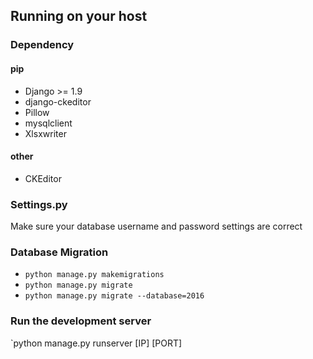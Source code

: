 
## Running on your host

### Dependency

#### pip

+ Django >= 1.9
+ django-ckeditor
+ Pillow
+ mysqlclient
+ Xlsxwriter

#### other
+ CKEditor

### Settings.py

Make sure your database username and password settings are correct

### Database Migration

+ `python manage.py makemigrations`
+ `python manage.py migrate`
+ `python manage.py migrate --database=2016`

### Run the development server

`python manage.py runserver [IP] [PORT]

